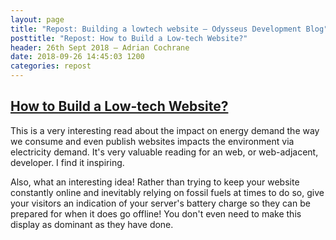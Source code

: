 ```yaml
---
layout: page
title: "Repost: Building a lowtech website — Odysseus Development Blog"
posttitle: "Repost: How to Build a Low-tech Website?"
header: 26th Sept 2018 — Adrian Cochrane
date: 2018-09-26 14:45:03 1200
categories: repost
---
```


## [How to Build a Low-tech Website?](https://solar.lowtechmagazine.com/2018/09/how-to-build-a-lowtech-website/)
This is a very interesting read about the impact on energy demand the way we consume and even publish websites impacts the environment via electricity demand. It's very valuable reading for an web, or web-adjacent, developer. I find it inspiring.

Also, what an interesting idea! Rather than trying to keep your website constantly online and inevitably relying on fossil fuels at times to do so, give your visitors an indication of your server's battery charge so they can be prepared for when it does go offline! You don't even need to make this display as dominant as they have done.
